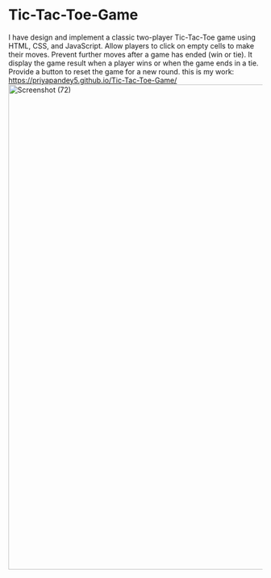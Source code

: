 # Tic-Tac-Toe-Game
I have design and implement a classic two-player Tic-Tac-Toe game using HTML, CSS, and JavaScript.
Allow players to click on empty cells to make their moves.
Prevent further moves after a game has ended (win or tie).
It display the game result when a player wins or when the game ends in a tie.
Provide a button to reset the game for a new round.
this is my work: https://priyapandey5.github.io/Tic-Tac-Toe-Game/
<img width="960" alt="Screenshot (72)" src="https://github.com/priyapandey5/Tic-Tac-Toe-Game/assets/129404384/a3998516-59d2-42ed-b762-5f4edb94f39f">
